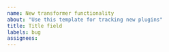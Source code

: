 ```yaml
---
name: New transformer functionality
about: "Use this template for tracking new plugins"
title: Title field
labels: bug
assignees: 
---
```

